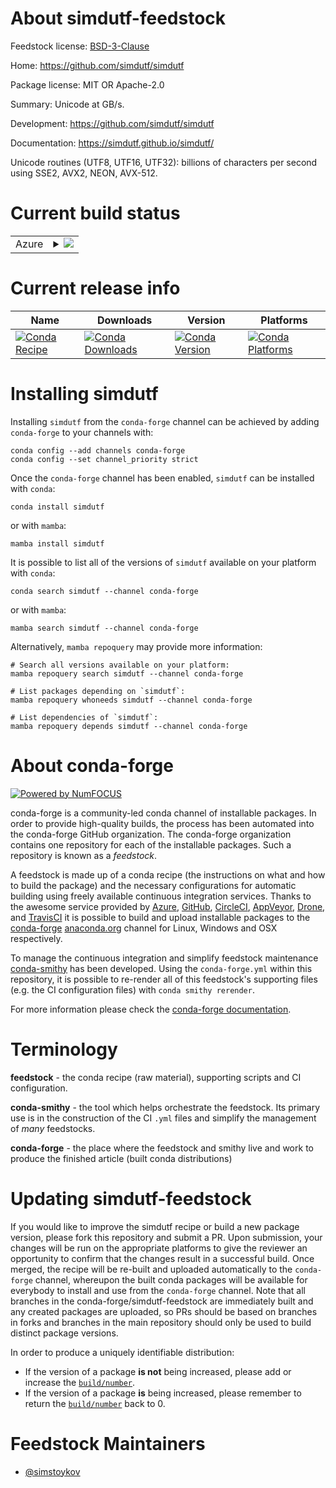 About simdutf-feedstock
=======================

Feedstock license: [BSD-3-Clause](https://github.com/conda-forge/simdutf-feedstock/blob/main/LICENSE.txt)

Home: https://github.com/simdutf/simdutf

Package license: MIT OR Apache-2.0

Summary: Unicode at GB/s.

Development: https://github.com/simdutf/simdutf

Documentation: https://simdutf.github.io/simdutf/

Unicode routines (UTF8, UTF16, UTF32): billions of characters per second using SSE2, AVX2, NEON, AVX-512.

Current build status
====================


<table>
    
  <tr>
    <td>Azure</td>
    <td>
      <details>
        <summary>
          <a href="https://dev.azure.com/conda-forge/feedstock-builds/_build/latest?definitionId=20750&branchName=main">
            <img src="https://dev.azure.com/conda-forge/feedstock-builds/_apis/build/status/simdutf-feedstock?branchName=main">
          </a>
        </summary>
        <table>
          <thead><tr><th>Variant</th><th>Status</th></tr></thead>
          <tbody><tr>
              <td>linux_64</td>
              <td>
                <a href="https://dev.azure.com/conda-forge/feedstock-builds/_build/latest?definitionId=20750&branchName=main">
                  <img src="https://dev.azure.com/conda-forge/feedstock-builds/_apis/build/status/simdutf-feedstock?branchName=main&jobName=linux&configuration=linux%20linux_64_" alt="variant">
                </a>
              </td>
            </tr><tr>
              <td>linux_ppc64le</td>
              <td>
                <a href="https://dev.azure.com/conda-forge/feedstock-builds/_build/latest?definitionId=20750&branchName=main">
                  <img src="https://dev.azure.com/conda-forge/feedstock-builds/_apis/build/status/simdutf-feedstock?branchName=main&jobName=linux&configuration=linux%20linux_ppc64le_" alt="variant">
                </a>
              </td>
            </tr><tr>
              <td>osx_64</td>
              <td>
                <a href="https://dev.azure.com/conda-forge/feedstock-builds/_build/latest?definitionId=20750&branchName=main">
                  <img src="https://dev.azure.com/conda-forge/feedstock-builds/_apis/build/status/simdutf-feedstock?branchName=main&jobName=osx&configuration=osx%20osx_64_" alt="variant">
                </a>
              </td>
            </tr><tr>
              <td>osx_arm64</td>
              <td>
                <a href="https://dev.azure.com/conda-forge/feedstock-builds/_build/latest?definitionId=20750&branchName=main">
                  <img src="https://dev.azure.com/conda-forge/feedstock-builds/_apis/build/status/simdutf-feedstock?branchName=main&jobName=osx&configuration=osx%20osx_arm64_" alt="variant">
                </a>
              </td>
            </tr><tr>
              <td>win_64</td>
              <td>
                <a href="https://dev.azure.com/conda-forge/feedstock-builds/_build/latest?definitionId=20750&branchName=main">
                  <img src="https://dev.azure.com/conda-forge/feedstock-builds/_apis/build/status/simdutf-feedstock?branchName=main&jobName=win&configuration=win%20win_64_" alt="variant">
                </a>
              </td>
            </tr>
          </tbody>
        </table>
      </details>
    </td>
  </tr>
</table>

Current release info
====================

| Name | Downloads | Version | Platforms |
| --- | --- | --- | --- |
| [![Conda Recipe](https://img.shields.io/badge/recipe-simdutf-green.svg)](https://anaconda.org/conda-forge/simdutf) | [![Conda Downloads](https://img.shields.io/conda/dn/conda-forge/simdutf.svg)](https://anaconda.org/conda-forge/simdutf) | [![Conda Version](https://img.shields.io/conda/vn/conda-forge/simdutf.svg)](https://anaconda.org/conda-forge/simdutf) | [![Conda Platforms](https://img.shields.io/conda/pn/conda-forge/simdutf.svg)](https://anaconda.org/conda-forge/simdutf) |

Installing simdutf
==================

Installing `simdutf` from the `conda-forge` channel can be achieved by adding `conda-forge` to your channels with:

```
conda config --add channels conda-forge
conda config --set channel_priority strict
```

Once the `conda-forge` channel has been enabled, `simdutf` can be installed with `conda`:

```
conda install simdutf
```

or with `mamba`:

```
mamba install simdutf
```

It is possible to list all of the versions of `simdutf` available on your platform with `conda`:

```
conda search simdutf --channel conda-forge
```

or with `mamba`:

```
mamba search simdutf --channel conda-forge
```

Alternatively, `mamba repoquery` may provide more information:

```
# Search all versions available on your platform:
mamba repoquery search simdutf --channel conda-forge

# List packages depending on `simdutf`:
mamba repoquery whoneeds simdutf --channel conda-forge

# List dependencies of `simdutf`:
mamba repoquery depends simdutf --channel conda-forge
```


About conda-forge
=================

[![Powered by
NumFOCUS](https://img.shields.io/badge/powered%20by-NumFOCUS-orange.svg?style=flat&colorA=E1523D&colorB=007D8A)](https://numfocus.org)

conda-forge is a community-led conda channel of installable packages.
In order to provide high-quality builds, the process has been automated into the
conda-forge GitHub organization. The conda-forge organization contains one repository
for each of the installable packages. Such a repository is known as a *feedstock*.

A feedstock is made up of a conda recipe (the instructions on what and how to build
the package) and the necessary configurations for automatic building using freely
available continuous integration services. Thanks to the awesome service provided by
[Azure](https://azure.microsoft.com/en-us/services/devops/), [GitHub](https://github.com/),
[CircleCI](https://circleci.com/), [AppVeyor](https://www.appveyor.com/),
[Drone](https://cloud.drone.io/welcome), and [TravisCI](https://travis-ci.com/)
it is possible to build and upload installable packages to the
[conda-forge](https://anaconda.org/conda-forge) [anaconda.org](https://anaconda.org/)
channel for Linux, Windows and OSX respectively.

To manage the continuous integration and simplify feedstock maintenance
[conda-smithy](https://github.com/conda-forge/conda-smithy) has been developed.
Using the ``conda-forge.yml`` within this repository, it is possible to re-render all of
this feedstock's supporting files (e.g. the CI configuration files) with ``conda smithy rerender``.

For more information please check the [conda-forge documentation](https://conda-forge.org/docs/).

Terminology
===========

**feedstock** - the conda recipe (raw material), supporting scripts and CI configuration.

**conda-smithy** - the tool which helps orchestrate the feedstock.
                   Its primary use is in the construction of the CI ``.yml`` files
                   and simplify the management of *many* feedstocks.

**conda-forge** - the place where the feedstock and smithy live and work to
                  produce the finished article (built conda distributions)


Updating simdutf-feedstock
==========================

If you would like to improve the simdutf recipe or build a new
package version, please fork this repository and submit a PR. Upon submission,
your changes will be run on the appropriate platforms to give the reviewer an
opportunity to confirm that the changes result in a successful build. Once
merged, the recipe will be re-built and uploaded automatically to the
`conda-forge` channel, whereupon the built conda packages will be available for
everybody to install and use from the `conda-forge` channel.
Note that all branches in the conda-forge/simdutf-feedstock are
immediately built and any created packages are uploaded, so PRs should be based
on branches in forks and branches in the main repository should only be used to
build distinct package versions.

In order to produce a uniquely identifiable distribution:
 * If the version of a package **is not** being increased, please add or increase
   the [``build/number``](https://docs.conda.io/projects/conda-build/en/latest/resources/define-metadata.html#build-number-and-string).
 * If the version of a package **is** being increased, please remember to return
   the [``build/number``](https://docs.conda.io/projects/conda-build/en/latest/resources/define-metadata.html#build-number-and-string)
   back to 0.

Feedstock Maintainers
=====================

* [@simstoykov](https://github.com/simstoykov/)

